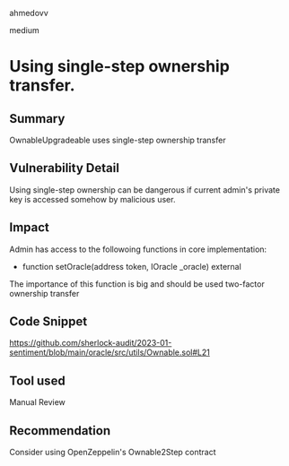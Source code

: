 ahmedovv

medium

# Using single-step ownership transfer.

## Summary
OwnableUpgradeable uses single-step ownership transfer

## Vulnerability Detail

Using single-step ownership can be dangerous if current admin's private key is accessed somehow by malicious user.

## Impact

Admin has access to the followoing functions in core implementation:

* function setOracle(address token, IOracle _oracle) external

Тhe importance of this function is big and should be used two-factor ownership transfer

## Code Snippet

https://github.com/sherlock-audit/2023-01-sentiment/blob/main/oracle/src/utils/Ownable.sol#L21

## Tool used

Manual Review

## Recommendation

Consider using OpenZeppelin's Ownable2Step contract
